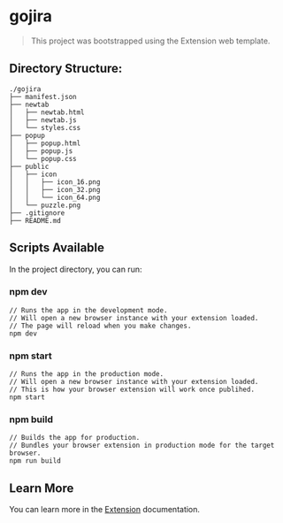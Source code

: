 # gojira

> This project was bootstrapped using the Extension web template.

## Directory Structure:

```
./gojira
├── manifest.json
├── newtab
│   ├── newtab.html
│   ├── newtab.js
│   └── styles.css
├── popup
│   ├── popup.html
│   ├── popup.js
│   └── popup.css
├── public
│   ├── icon
│   │   ├── icon_16.png
│   │   ├── icon_32.png
│   │   └── icon_64.png
│   └── puzzle.png
├── .gitignore
├── README.md
```

## Scripts Available

In the project directory, you can run:

### npm dev

```
// Runs the app in the development mode.
// Will open a new browser instance with your extension loaded.
// The page will reload when you make changes.
npm dev
```

### npm start

```
// Runs the app in the production mode.
// Will open a new browser instance with your extension loaded.
// This is how your browser extension will work once publihed.
npm start
```

### npm build

```
// Builds the app for production.
// Bundles your browser extension in production mode for the target browser.
npm run build
```

## Learn More

You can learn more in the [Extension](https://extension.js.org) documentation.
